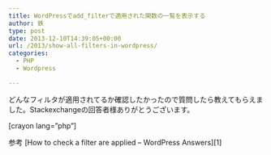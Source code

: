 ```yaml
---
title: WordPressでadd_filterで適用された関数の一覧を表示する
author: 鉄
type: post
date: 2013-12-10T14:39:05+00:00
url: /2013/show-all-filters-in-wordpress/
categories:
  - PHP
  - Wordpress

---
```

どんなフィルタが適用されてるか確認したかったので質問したら教えてもらえました。Stackexchangeの回答者様ありがとうございます。

[crayon lang=&#8221;php&#8221;]
  
<?php
function get_filters_for( $hook = '' ) {
    global $wp_filter;
    if( empty( $hook ) || !isset( $wp_filter[$hook] ) )
        return;

    return $wp_filter[$hook];
}
var_dump(get_filters_for( 'the_content' ));
[/crayon]



<h3>参考</h3> 

[How to check a filter are applied &#8211; WordPress Answers][1]

